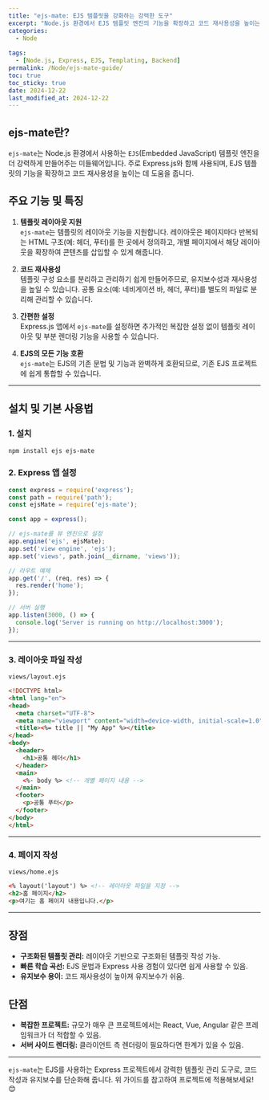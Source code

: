 ```yaml
---
title: "ejs-mate: EJS 템플릿을 강화하는 강력한 도구"
excerpt: "Node.js 환경에서 EJS 템플릿 엔진의 기능을 확장하고 코드 재사용성을 높이는 ejs-mate의 특징과 사용법을 알아봅니다."
categories:
  - Node
  
tags:
  - [Node.js, Express, EJS, Templating, Backend]
permalink: /Node/ejs-mate-guide/
toc: true
toc_sticky: true
date: 2024-12-22
last_modified_at: 2024-12-22
---
```


## ejs-mate란?

`ejs-mate`는 Node.js 환경에서 사용하는 `EJS`(Embedded JavaScript) 템플릿 엔진을 더 강력하게 만들어주는 미들웨어입니다. 주로 Express.js와 함께 사용되며, EJS 템플릿의 기능을 확장하고 코드 재사용성을 높이는 데 도움을 줍니다.

## 주요 기능 및 특징

1. **템플릿 레이아웃 지원**  
   `ejs-mate`는 템플릿의 레이아웃 기능을 지원합니다. 레이아웃은 페이지마다 반복되는 HTML 구조(예: 헤더, 푸터)를 한 곳에서 정의하고, 개별 페이지에서 해당 레이아웃을 확장하여 콘텐츠를 삽입할 수 있게 해줍니다.

2. **코드 재사용성**  
   템플릿 구성 요소를 분리하고 관리하기 쉽게 만들어주므로, 유지보수성과 재사용성을 높일 수 있습니다. 공통 요소(예: 네비게이션 바, 헤더, 푸터)를 별도의 파일로 분리해 관리할 수 있습니다.

3. **간편한 설정**  
   Express.js 앱에서 `ejs-mate`를 설정하면 추가적인 복잡한 설정 없이 템플릿 레이아웃 및 부분 렌더링 기능을 사용할 수 있습니다.

4. **EJS의 모든 기능 호환**  
   `ejs-mate`는 EJS의 기존 문법 및 기능과 완벽하게 호환되므로, 기존 EJS 프로젝트에 쉽게 통합할 수 있습니다.

---

## 설치 및 기본 사용법

### 1. 설치
```bash
npm install ejs ejs-mate
```

### 2. Express 앱 설정
```javascript
const express = require('express');
const path = require('path');
const ejsMate = require('ejs-mate');

const app = express();

// ejs-mate를 뷰 엔진으로 설정
app.engine('ejs', ejsMate);
app.set('view engine', 'ejs');
app.set('views', path.join(__dirname, 'views'));

// 라우트 예제
app.get('/', (req, res) => {
  res.render('home');
});

// 서버 실행
app.listen(3000, () => {
  console.log('Server is running on http://localhost:3000');
});
```

---

### 3. 레이아웃 파일 작성
`views/layout.ejs`
```html
<!DOCTYPE html>
<html lang="en">
<head>
  <meta charset="UTF-8">
  <meta name="viewport" content="width=device-width, initial-scale=1.0">
  <title><%= title || "My App" %></title>
</head>
<body>
  <header>
    <h1>공통 헤더</h1>
  </header>
  <main>
    <%- body %> <!-- 개별 페이지 내용 -->
  </main>
  <footer>
    <p>공통 푸터</p>
  </footer>
</body>
</html>
```

---

### 4. 페이지 작성
`views/home.ejs`
```html
<% layout('layout') %> <!-- 레이아웃 파일을 지정 -->
<h2>홈 페이지</h2>
<p>여기는 홈 페이지 내용입니다.</p>
```

---

## 장점
- **구조화된 템플릿 관리:** 레이아웃 기반으로 구조화된 템플릿 작성 가능.
- **빠른 학습 곡선:** EJS 문법과 Express 사용 경험이 있다면 쉽게 사용할 수 있음.
- **유지보수 용이:** 코드 재사용성이 높아져 유지보수가 쉬움.

## 단점
- **복잡한 프로젝트:** 규모가 매우 큰 프로젝트에서는 React, Vue, Angular 같은 프레임워크가 더 적합할 수 있음.
- **서버 사이드 렌더링:** 클라이언트 측 렌더링이 필요하다면 한계가 있을 수 있음.

---

`ejs-mate`는 EJS를 사용하는 Express 프로젝트에서 강력한 템플릿 관리 도구로, 코드 작성과 유지보수를 단순화해 줍니다. 위 가이드를 참고하여 프로젝트에 적용해보세요! 😊

